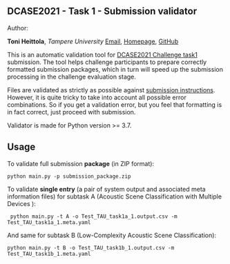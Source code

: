 DCASE2021 - Task 1 - Submission validator
-----------------------------------------

Author:

**Toni Heittola**, *Tampere University* 
[Email](mailto:toni.heittola@tuni.fi), 
[Homepage](http://www.cs.tut.fi/~heittolt/), 
[GitHub](https://github.com/toni-heittola)

This is an automatic validation tool for [DCASE2021 Challenge task1](http://dcase.community/challenge2021/task-acoustic-scene-classification) submission. 
The tool helps challenge participants to prepare correctly formatted submission packages, 
which in turn will speed up the submission processing in the challenge evaluation stage.

Files are validated as strictly as possible against [submission instructions](http://dcase.community/challenge2021/task-acoustic-scene-classification#submission). 
However, it is quite tricky to take into account all possible error combinations. 
So if you get a validation error, but you feel that formatting is in fact correct, 
just proceed with submission.

Validator is made for Python version >= 3.7.  
   
## Usage

To validate full submission **package** (in ZIP format):

    python main.py -p submission_package.zip

To validate **single entry** (a pair of system output and associated meta information files) for subtask A (Acoustic Scene Classification with Multiple Devices ):
   
     python main.py -t A -o Test_TAU_task1a_1.output.csv -m Test_TAU_task1a_1.meta.yaml
  
And same for subtask B (Low-Complexity Acoustic Scene Classification):  
    
    python main.py -t B -o Test_TAU_task1b_1.output.csv -m Test_TAU_task1b_1.meta.yaml
    

